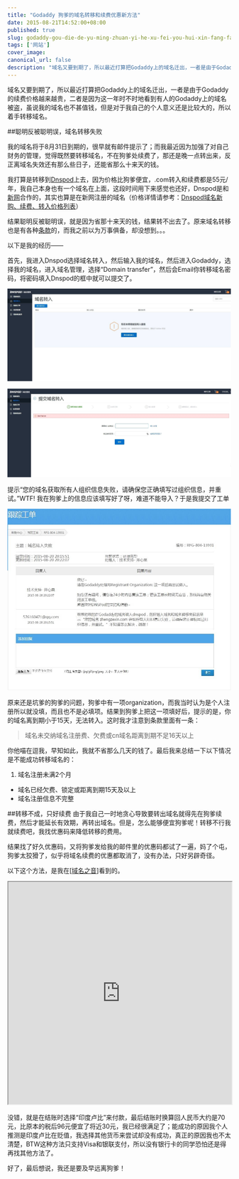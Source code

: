 ```yaml
---
title: "Godaddy 狗爹的域名转移和续费优惠新方法"
date: 2015-08-21T14:52:00+08:00
published: true
slug: godaddy-gou-die-de-yu-ming-zhuan-yi-he-xu-fei-you-hui-xin-fang-fa
tags: ['网站']
cover_image: 
canonical_url: false
description: "域名又要到期了，所以最近打算把Godaddy上的域名迁出，一者是由于Godaddy的续费价格越来越贵，二者是因为这一年时不时地看到有人的Godaddy上的域名被盗，虽说我的域名也不甚值钱，但是对于我自己的个人意义还是比较大的，所以着手转移域名。"
---
```




域名又要到期了，所以最近打算把Godaddy上的域名迁出，一者是由于Godaddy的续费价格越来越贵，二者是因为这一年时不时地看到有人的Godaddy上的域名被盗，虽说我的域名也不甚值钱，但是对于我自己的个人意义还是比较大的，所以着手转移域名。

##聪明反被聪明误，域名转移失败

我的域名将于8月31日到期的，很早就有邮件提示了；而我最近因为加强了对自己财务的管理，觉得既然要转移域名，不在狗爹处续费了，那还是晚一点转出来，反正离域名失效还有那么些日子，还能省那么十来天的钱。

我打算是转移到[Dnspod](https://domains.dnspod.cn/)上去，因为价格比狗爹便宜，.com转入和续费都是55元/年，我自己本身也有一个域名在上面，这段时间用下来感觉也还好，Dnspod是和[新网](http://www.xinnet.com/)合作的，其实也算是在新网注册的域名（价格详情请参考：[Dnspod域名新购、续费、转入价格列表](https://domains.dnspod.cn/main/priceinfo)）

结果聪明反被聪明误，就是因为省那十来天的钱，结果转不出去了。原来域名转移也是有各种[条款](https://support.dnspod.cn/Kb/showarticle/tsid/221#link1)的，而我之前以为万事俱备，却没想到。。。

以下是我的经历——

首先，我进入Dnspod选择域名转入，然后输入我的域名，然后进入Godaddy，选择我的域名，进入域名管理，选择“Domain transfer”，然后会Email你转移域名密码，将密码填入Dnspod的框中就可以提交了。

![](./images/001.jpg)

![](./images/002.jpg)

提示“您的域名获取所有人组织信息失败，请确保您正确填写过组织信息，并重试。”WTF! 我在狗爹上的信息应该填写好了呀，难道不能导入？于是我提交了工单

![](./images/003.jpg)

原来还是坑爹的狗爹的问题，狗爹中有一项organization，而我当时认为是个人注册所以就没填，而且也不是必填项。结果到狗爹上把这一项填好后，提示的是，你的域名离到期小于15天，无法转入。这时我才注意到条款里面有一条：
>域名未交纳域名注册费、欠费或cn域名距离到期不足16天以上

你他喵在逗我，早知如此，我就不省那么几天的钱了。最后我来总结一下以下情况是不能成功转移域名的：

 1. 域名注册未满2个月
 - 域名已经欠费、锁定或距离到期15天及以上
 - 域名注册信息不完整
 
##转移不成，只好续费
由于我自己一时地贪心导致要转出域名就得先在狗爹续费，然后才能延长有效期，再转出域名。但是，怎么能够便宜狗爹呢！转移不行我就续费吧，我找优惠码来降低转移的费用。

结果找了好久优惠码，又将狗爹发给我的邮件里的优惠码都试了一遍，妈了个屯，狗爹太狡猾了，似乎将域名续费的优惠都取消了，没有办法，只好另辟奇径。

以下这个方法，是我在[[域名之音](http://www.yuming.in/)]看到的。

<iframe src="http://www.yuming.in/latest-godaddy-domain-name-renewals-preference.html"  height="500" width="100%"></iframe>

没错，就是在结账时选择“印度卢比”来付款，最后结账时换算回人民币大约是70元，比原本的税后96元便宜了将近30元，我已经很满足了；能成功的原因我个人推测是印度卢比在贬值，我选择其他货币来尝试却没有成功，真正的原因我也不太清楚，BTW这种方法只支持Visa和银联支付，所以没有银行卡的同学恐怕还是得再找其他方法了。

好了，最后想说，我还是要及早远离狗爹！